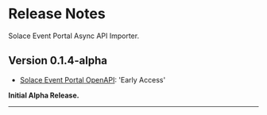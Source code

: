# Release Notes

Solace Event Portal Async API Importer.

## Version 0.1.4-alpha
  * [Solace Event Portal OpenAPI](https://github.com/solace-iot-team/sep-async-api-importer/blob/main/resources/sep-openapi-spec.json): 'Early Access'


**Initial Alpha Release.**


---
